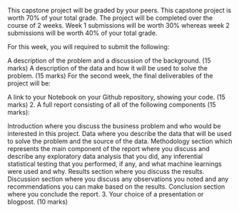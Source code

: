 This capstone project will be graded by your peers. This capstone project is worth 70% of your total grade. The project will be completed over the course of 2 weeks.  Week 1 submissions will be worth 30% whereas week 2 submissions will be worth 40% of your total grade.

For this week, you will required to submit the following:

A description of the problem and a discussion of the background. (15 marks)
A description of the data and how it will be used to solve the problem. (15 marks)
For the second week, the final deliverables of the project will be:

A link to your Notebook on your Github repository, showing your code. (15 marks)
2. A full report consisting of all of the following components (15 marks):

Introduction where you discuss the business problem and who would be interested in this project.
Data where you describe the data that will be used to solve the problem and the source of the data.
Methodology section which represents the main component of the report where you discuss and describe any exploratory data analysis that you did, any inferential statistical testing that you performed, if any, and what machine learnings were used and why.
Results section where you discuss the results.
Discussion section where you discuss any observations you noted and any recommendations you can make based on the results.
Conclusion section where you conclude the report.
3. Your choice of a presentation or blogpost. (10 marks)
